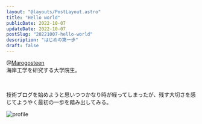 ```yaml
---
layout: "@layouts/PostLayout.astro"
title: "Hello world"
publicDate: 2022-10-07
updateDate: 2022-10-07
postSlug: "20221007-hello-world"
description: "はじめの第一歩"
draft: false
---
```


@[Marogosteen](https://marogosteen-pages.web.app/)<br>海岸工学を研究する大学院生。

<br/>

技術ブログを始めようと思いつつかなり時が経ってしまったが、残す大切さを感じてようやく最初の一歩を踏み出してみる。

![profile](https://storage.cloud.google.com/marogosteen-pages-storage/2022/awaji_drone.png?authuser=1)
